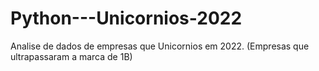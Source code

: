 # Python---Unicornios-2022
Analise de dados de empresas que Unicornios em 2022. (Empresas que ultrapassaram a marca de 1B)
